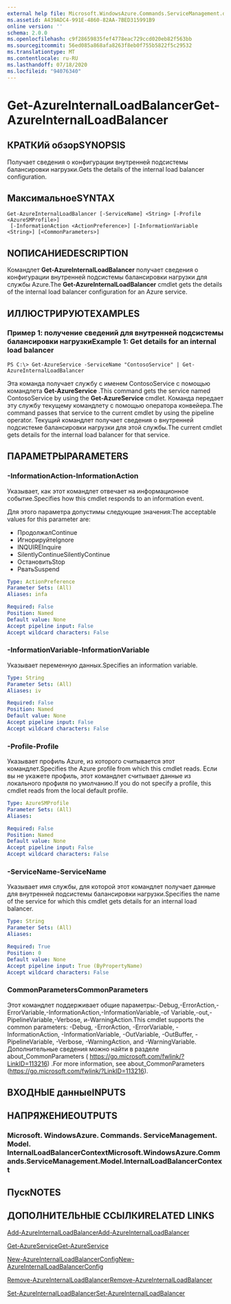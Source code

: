 ```yaml
---
external help file: Microsoft.WindowsAzure.Commands.ServiceManagement.dll-Help.xml
ms.assetid: A439ADC4-991E-4860-82AA-7BED315991B9
online version: ''
schema: 2.0.0
ms.openlocfilehash: c9f28659835fef4778eac729ccd020eb82f563bb
ms.sourcegitcommit: 56ed085a868afa8263f8eb0f755b5822f5c29532
ms.translationtype: MT
ms.contentlocale: ru-RU
ms.lasthandoff: 07/18/2020
ms.locfileid: "94076340"
---
```

# <span data-ttu-id="742c1-101">Get-AzureInternalLoadBalancer</span><span class="sxs-lookup"><span data-stu-id="742c1-101">Get-AzureInternalLoadBalancer</span></span>

## <span data-ttu-id="742c1-102">КРАТКИй обзор</span><span class="sxs-lookup"><span data-stu-id="742c1-102">SYNOPSIS</span></span>
<span data-ttu-id="742c1-103">Получает сведения о конфигурации внутренней подсистемы балансировки нагрузки.</span><span class="sxs-lookup"><span data-stu-id="742c1-103">Gets the details of the internal load balancer configuration.</span></span>

## <span data-ttu-id="742c1-104">Максимальное</span><span class="sxs-lookup"><span data-stu-id="742c1-104">SYNTAX</span></span>

```
Get-AzureInternalLoadBalancer [-ServiceName] <String> [-Profile <AzureSMProfile>]
 [-InformationAction <ActionPreference>] [-InformationVariable <String>] [<CommonParameters>]
```

## <span data-ttu-id="742c1-105">NОПИСАНИЕ</span><span class="sxs-lookup"><span data-stu-id="742c1-105">DESCRIPTION</span></span>
<span data-ttu-id="742c1-106">Командлет **Get-AzureInternalLoadBalancer** получает сведения о конфигурации внутренней подсистемы балансировки нагрузки для службы Azure.</span><span class="sxs-lookup"><span data-stu-id="742c1-106">The **Get-AzureInternalLoadBalancer** cmdlet gets the details of the internal load balancer configuration for an Azure service.</span></span>

## <span data-ttu-id="742c1-107">ИЛЛЮСТРИРУЮТ</span><span class="sxs-lookup"><span data-stu-id="742c1-107">EXAMPLES</span></span>

### <span data-ttu-id="742c1-108">Пример 1: получение сведений для внутренней подсистемы балансировки нагрузки</span><span class="sxs-lookup"><span data-stu-id="742c1-108">Example 1: Get details for an internal load balancer</span></span>
```
PS C:\> Get-AzureService -ServiceName "ContosoService" | Get-AzureInternalLoadBalancer
```

<span data-ttu-id="742c1-109">Эта команда получает службу с именем ContosoService с помощью командлета **Get-AzureService** .</span><span class="sxs-lookup"><span data-stu-id="742c1-109">This command gets the service named ContosoService by using the **Get-AzureService** cmdlet.</span></span>
<span data-ttu-id="742c1-110">Команда передает эту службу текущему командлету с помощью оператора конвейера.</span><span class="sxs-lookup"><span data-stu-id="742c1-110">The command passes that service to the current cmdlet by using the pipeline operator.</span></span>
<span data-ttu-id="742c1-111">Текущий командлет получает сведения о внутренней подсистеме балансировки нагрузки для этой службы.</span><span class="sxs-lookup"><span data-stu-id="742c1-111">The current cmdlet gets details for the internal load balancer for that service.</span></span>

## <span data-ttu-id="742c1-112">ПАРАМЕТРЫ</span><span class="sxs-lookup"><span data-stu-id="742c1-112">PARAMETERS</span></span>

### <span data-ttu-id="742c1-113">-InformationAction</span><span class="sxs-lookup"><span data-stu-id="742c1-113">-InformationAction</span></span>
<span data-ttu-id="742c1-114">Указывает, как этот командлет отвечает на информационное событие.</span><span class="sxs-lookup"><span data-stu-id="742c1-114">Specifies how this cmdlet responds to an information event.</span></span>

<span data-ttu-id="742c1-115">Для этого параметра допустимы следующие значения:</span><span class="sxs-lookup"><span data-stu-id="742c1-115">The acceptable values for this parameter are:</span></span>

- <span data-ttu-id="742c1-116">Продолжал</span><span class="sxs-lookup"><span data-stu-id="742c1-116">Continue</span></span>
- <span data-ttu-id="742c1-117">Игнорируйте</span><span class="sxs-lookup"><span data-stu-id="742c1-117">Ignore</span></span>
- <span data-ttu-id="742c1-118">INQUIRE</span><span class="sxs-lookup"><span data-stu-id="742c1-118">Inquire</span></span>
- <span data-ttu-id="742c1-119">SilentlyContinue</span><span class="sxs-lookup"><span data-stu-id="742c1-119">SilentlyContinue</span></span>
- <span data-ttu-id="742c1-120">Остановить</span><span class="sxs-lookup"><span data-stu-id="742c1-120">Stop</span></span>
- <span data-ttu-id="742c1-121">Рвать</span><span class="sxs-lookup"><span data-stu-id="742c1-121">Suspend</span></span>

```yaml
Type: ActionPreference
Parameter Sets: (All)
Aliases: infa

Required: False
Position: Named
Default value: None
Accept pipeline input: False
Accept wildcard characters: False
```

### <span data-ttu-id="742c1-122">-InformationVariable</span><span class="sxs-lookup"><span data-stu-id="742c1-122">-InformationVariable</span></span>
<span data-ttu-id="742c1-123">Указывает переменную данных.</span><span class="sxs-lookup"><span data-stu-id="742c1-123">Specifies an information variable.</span></span>

```yaml
Type: String
Parameter Sets: (All)
Aliases: iv

Required: False
Position: Named
Default value: None
Accept pipeline input: False
Accept wildcard characters: False
```

### <span data-ttu-id="742c1-124">-Profile</span><span class="sxs-lookup"><span data-stu-id="742c1-124">-Profile</span></span>
<span data-ttu-id="742c1-125">Указывает профиль Azure, из которого считывается этот командлет.</span><span class="sxs-lookup"><span data-stu-id="742c1-125">Specifies the Azure profile from which this cmdlet reads.</span></span>
<span data-ttu-id="742c1-126">Если вы не укажете профиль, этот командлет считывает данные из локального профиля по умолчанию.</span><span class="sxs-lookup"><span data-stu-id="742c1-126">If you do not specify a profile, this cmdlet reads from the local default profile.</span></span>

```yaml
Type: AzureSMProfile
Parameter Sets: (All)
Aliases: 

Required: False
Position: Named
Default value: None
Accept pipeline input: False
Accept wildcard characters: False
```

### <span data-ttu-id="742c1-127">-ServiceName</span><span class="sxs-lookup"><span data-stu-id="742c1-127">-ServiceName</span></span>
<span data-ttu-id="742c1-128">Указывает имя службы, для которой этот командлет получает данные для внутренней подсистемы балансировки нагрузки.</span><span class="sxs-lookup"><span data-stu-id="742c1-128">Specifies the name of the service for which this cmdlet gets details for an internal load balancer.</span></span>

```yaml
Type: String
Parameter Sets: (All)
Aliases: 

Required: True
Position: 0
Default value: None
Accept pipeline input: True (ByPropertyName)
Accept wildcard characters: False
```

### <span data-ttu-id="742c1-129">CommonParameters</span><span class="sxs-lookup"><span data-stu-id="742c1-129">CommonParameters</span></span>
<span data-ttu-id="742c1-130">Этот командлет поддерживает общие параметры:-Debug,-ErrorAction,-ErrorVariable,-InformationAction,-InformationVariable,-of Variable,-out,-PipelineVariable,-Verbose, и-WarningAction.</span><span class="sxs-lookup"><span data-stu-id="742c1-130">This cmdlet supports the common parameters: -Debug, -ErrorAction, -ErrorVariable, -InformationAction, -InformationVariable, -OutVariable, -OutBuffer, -PipelineVariable, -Verbose, -WarningAction, and -WarningVariable.</span></span> <span data-ttu-id="742c1-131">Дополнительные сведения можно найти в разделе about_CommonParameters ( https://go.microsoft.com/fwlink/?LinkID=113216) .</span><span class="sxs-lookup"><span data-stu-id="742c1-131">For more information, see about_CommonParameters (https://go.microsoft.com/fwlink/?LinkID=113216).</span></span>

## <span data-ttu-id="742c1-132">ВХОДНЫЕ данные</span><span class="sxs-lookup"><span data-stu-id="742c1-132">INPUTS</span></span>

## <span data-ttu-id="742c1-133">НАПРЯЖЕНИЕ</span><span class="sxs-lookup"><span data-stu-id="742c1-133">OUTPUTS</span></span>

### <span data-ttu-id="742c1-134">Microsoft. WindowsAzure. Commands. ServiceManagement. Model. InternalLoadBalancerContext</span><span class="sxs-lookup"><span data-stu-id="742c1-134">Microsoft.WindowsAzure.Commands.ServiceManagement.Model.InternalLoadBalancerContext</span></span>

## <span data-ttu-id="742c1-135">Пуск</span><span class="sxs-lookup"><span data-stu-id="742c1-135">NOTES</span></span>

## <span data-ttu-id="742c1-136">ДОПОЛНИТЕЛЬНЫЕ ССЫЛКИ</span><span class="sxs-lookup"><span data-stu-id="742c1-136">RELATED LINKS</span></span>

[<span data-ttu-id="742c1-137">Add-AzureInternalLoadBalancer</span><span class="sxs-lookup"><span data-stu-id="742c1-137">Add-AzureInternalLoadBalancer</span></span>](./Add-AzureInternalLoadBalancer.md)

[<span data-ttu-id="742c1-138">Get-AzureService</span><span class="sxs-lookup"><span data-stu-id="742c1-138">Get-AzureService</span></span>](./Get-AzureService.md)

[<span data-ttu-id="742c1-139">New-AzureInternalLoadBalancerConfig</span><span class="sxs-lookup"><span data-stu-id="742c1-139">New-AzureInternalLoadBalancerConfig</span></span>](./New-AzureInternalLoadBalancerConfig.md)

[<span data-ttu-id="742c1-140">Remove-AzureInternalLoadBalancer</span><span class="sxs-lookup"><span data-stu-id="742c1-140">Remove-AzureInternalLoadBalancer</span></span>](./Remove-AzureInternalLoadBalancer.md)

[<span data-ttu-id="742c1-141">Set-AzureInternalLoadBalancer</span><span class="sxs-lookup"><span data-stu-id="742c1-141">Set-AzureInternalLoadBalancer</span></span>](./Set-AzureInternalLoadBalancer.md)


